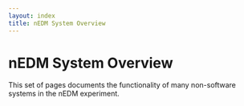 ```yaml
---
layout: index
title: nEDM System Overview
---
```


# nEDM System Overview

This set of pages documents the functionality of many non-software systems
in the nEDM experiment.



